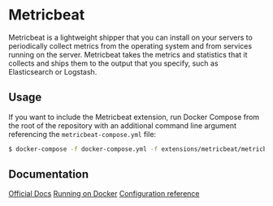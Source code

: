 # Metricbeat

Metricbeat is a lightweight shipper that you can install on your servers to periodically collect metrics from the
operating system and from services running on the server. Metricbeat takes the metrics and statistics that it collects
and ships them to the output that you specify, such as Elasticsearch or Logstash.

## Usage

If you want to include the Metricbeat extension, run Docker Compose from the root of the repository with an additional
command line argument referencing the `metricbeat-compose.yml` file:

```bash
$ docker-compose -f docker-compose.yml -f extensions/metricbeat/metricbeat-compose.yml up
```

## Documentation

[Official Docs](https://www.elastic.co/guide/en/beats/metricbeat/current/metricbeat-overview.html)
[Running on Docker](https://www.elastic.co/guide/en/beats/metricbeat/current/running-on-docker.html)
[Configuration reference](https://www.elastic.co/guide/en/beats/metricbeat/master/metricbeat-reference-yml.html)
